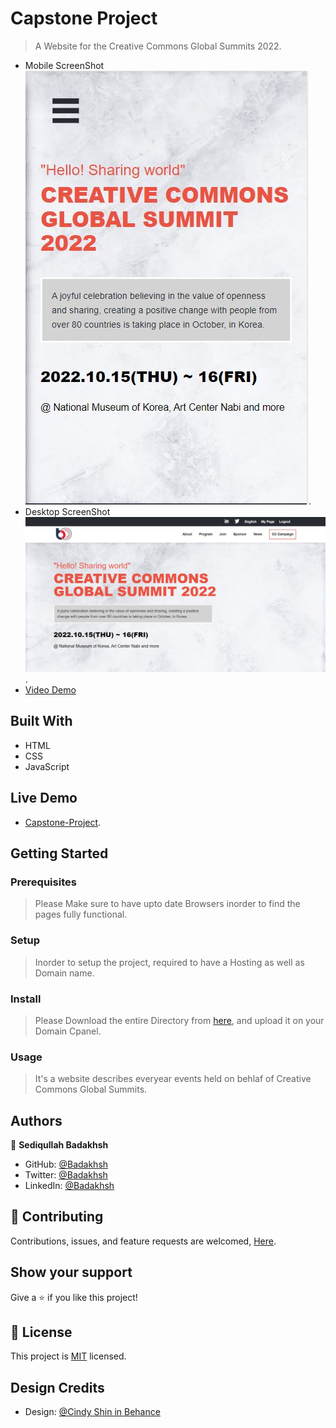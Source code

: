 # Capstone Project

> A Website for the Creative Commons Global Summits 2022.

- Mobile ScreenShot
![Mobile screenshot](./assets/images/mob-screen.jpg).
- Desktop ScreenShot
![Desktop screenshot](./assets/images/desk-screen.jpg).
- [Video Demo](https://www.loom.com/share/1ec6e7d271844aaeb2c86ea3a5b27876)

## Built With

- HTML
- CSS
- JavaScript

## Live Demo

- [Capstone-Project](https://sediqullahbadakhsh.github.io/Capstone-project/).

## Getting Started

### Prerequisites

> Please Make sure to have upto date Browsers inorder to find the pages fully functional.

### Setup

> Inorder to setup the project, required to have a Hosting as well as Domain name.

### Install

> Please Download the entire Directory from [here](https://github.com/sediqullahbadakhsh/capstone-project/), and upload it on your Domain Cpanel.

### Usage

> It's a website describes everyear events held on behlaf of Creative Commons Global Summits.

## Authors

👤 **Sediqullah Badakhsh**

- GitHub: [@Badakhsh](https://github.com/sediqullahbadakhsh)
- Twitter: [@Badakhsh](https://twitter.com/sediqullah6)
- LinkedIn: [@Badakhsh](https://linkedin.com/in/sediqullah-badakhsh-999053a8)

## 🤝 Contributing

Contributions, issues, and feature requests are welcomed, [Here](https://github.com/sediqullahbadakhsh/Capstone-project/issues/).

## Show your support

Give a ⭐️ if you like this project!

## 📝 License

This project is [MIT](./MIT.md) licensed.

## Design Credits

- Design: [@Cindy Shin in Behance](https://www.behance.net/gallery/29845175/CC-Global-Summit-2015)
